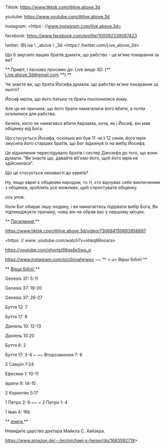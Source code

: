 Tiktok: <https://www.tiktok.com/@live.above.3d>

youtube: <https://www.youtube.com/@live.above.3d>

Instagram: <https : //www.instagram.com/live.above.3d>

facebook: <https://www.facebook.com/profile/100092339087423>

twitter: @Live \ _above \ _3d <https:/ /twitter.com/Live_above_3d>

Що б змусило ваших братів думати, що рабство - це м'яке покарання за
ви?

** Привіт, і ласкаво просимо до: Live вище 3D.
(** <Live.above.3d@gmail.com> **) **

Чи знаєте ви, що брати Йосифа думали, що рабство м'яке
покарання за нього?

Йосиф мріла, що його батьки та брати поклонилися йому.

Але це не причина, що його брати намагалися його вбити, а потім оселилися
для рабства.

бачите, ніхто не намагався вбити Авраама, хоча, як і Йосиф, він мав
обіцянку від Бога.

Що стосується Йосифа, оскільки він був 11 -м з 12 синів, його мрія змусила його
старших братів, що Бог відкинув їх на вибір Йосифа.

Це відхилення переслідувало братів і сестер Джозефа до того, що вони думали:
"Ви знаєте що, давайте вб'ємо його, щоб його мрія не здійснилася".

Що це стосується ненависті до євреїв?

Ну, якщо євреї є обіцяним народом, то ті, хто відчуває себе виключеним з
обіцянки, зроблять усе можливе, щоб спростувати обіцянку.

ось улов.

Коли Бог обирає іншу людину, і ви намагаєтесь підірвати вибір Бога,
Ви підтверджуєте причину, чому він не обрав вас у першому
місцях.

** <u> Посилання </u> **

<https://www.tiktok.com/@live.above.3d/video/730684150693956897>

<https: // www. youtube.com/watch?v=ohkq9Rooara>

<https://youtube.com/shorts/66qs6e5wo_q>

<https://www.instagram.com/p/c0onahjrwoo> ~~ ** < u> Вірші Біблії </u> **

** <u> Вірші Біблії </u> **

Genesis 37: 5-11

Genesis 37: 18-20

Genesis 37: 26-27

Буття 12: 7

Буття 17: 8

Даніель 10: 12-13

Даніель 10:20

Буття 6: 2

Буття 17: 3-4 ~ ~~ Второзаконня 7: 6

2 Самуїл 7:24

Ефесяни 1: 10-11

іврити 9: 14-15

2 Коринтян 5:17

1 Петро 2: 9 ~~ ~ 2 Петро 1: 4

1 Іван 4: 16b

** <u> книги </u> **

Невидите царство доктора Майкла С. Хайзера.

<https://www.amazon.de/--/en/michael-s-heiser/dp/1683592719>>


